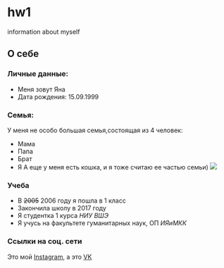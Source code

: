 # hw1
information about myself
## **О себе**
### Личные данные:
* Меня зовут Яна
* Дата рождения: 15.09.1999
### Cемья:
У меня не особо большая семья,состоящая из 4 человек:
* Мама
* Папа
* Брат
* Я
А еще у меня есть кошка, и я тоже считаю ее частью семьи) 
![](//40062037.jpg)

### Учеба   
* В ~~2005~~ 2006 году я пошла в 1 класс
* Закончила школу в 2017 году
* Я студентка 1 курса *НИУ ВШЭ*
* Я учусь на факультете гуманитарных наук, ОП *ИЯиМКК*
### Ссылки на соц. сети
Это мой [Instagram][1], а это [VK][2]

[1]: https://www.instagram.com/yapaeonia/
[2]: https://vk.com/ksksksd

